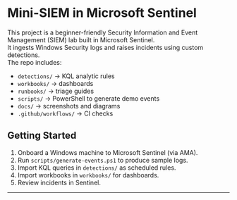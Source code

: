 # Mini-SIEM in Microsoft Sentinel

This project is a beginner-friendly Security Information and Event Management (SIEM) lab built in Microsoft Sentinel.  
It ingests Windows Security logs and raises incidents using custom detections.  
The repo includes:
- `detections/` → KQL analytic rules
- `workbooks/` → dashboards
- `runbooks/` → triage guides
- `scripts/` → PowerShell to generate demo events
- `docs/` → screenshots and diagrams
- `.github/workflows/` → CI checks

## Getting Started
1. Onboard a Windows machine to Microsoft Sentinel (via AMA).
2. Run `scripts/generate-events.ps1` to produce sample logs.
3. Import KQL queries in `detections/` as scheduled rules.
4. Import workbooks in `workbooks/` for dashboards.
5. Review incidents in Sentinel.

---
